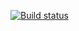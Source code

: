 [![Build status](https://ci.appveyor.com/api/projects/status/kv0l3dewex2vqxko?svg=true)](https://ci.appveyor.com/project/Darya1705/postman1-3)